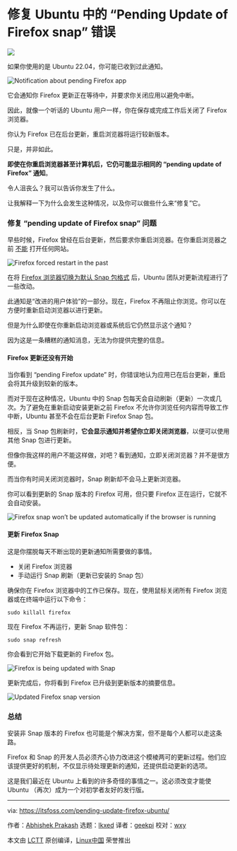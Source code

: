 [#]: subject: "Fixing the “Pending Update of Firefox snap” Error in Ubuntu"
[#]: via: "https://itsfoss.com/pending-update-firefox-ubuntu/"
[#]: author: "Abhishek Prakash https://itsfoss.com/"
[#]: collector: "lkxed"
[#]: translator: "geekpi"
[#]: reviewer: "wxy"
[#]: publisher: "wxy"
[#]: url: "https://linux.cn/article-14908-1.html"

修复 Ubuntu 中的 “Pending Update of Firefox snap” 错误
======

![](https://img.linux.net.cn/data/attachment/album/202208/08/154842wquoflgffwyyn2cw.jpg)

如果你使用的是 Ubuntu 22.04，你可能已收到过此通知。

![Notification about pending Firefox app][1]

它会通知你 Firefox 更新正在等待中，并要求你关闭应用以避免中断。

因此，就像一个听话的 Ubuntu 用户一样，你在保存或完成工作后关闭了 Firefox 浏览器。

你认为 Firefox 已在后台更新，重启浏览器将运行较新版本。

只是，并非如此。

**即使在你重启浏览器甚至计算机后，它仍可能显示相同的 “pending update of Firefox” 通知**。

令人沮丧么？我可以告诉你发生了什么。

让我解释一下为什么会发生这种情况，以及你可以做些什么来“修复”它。

### 修复 “pending update of Firefox snap” 问题

早些时候，Firefox 曾经在后台更新，然后要求你重启浏览器。在你重启浏览器之前 [不能][2] 打开任何网站。

![Firefox forced restart in the past][3]

在将 [Firefox 浏览器切换为默认 Snap 包格式][4] 后，Ubuntu 团队对更新流程进行了一些改动。

此通知是“改进的用户体验”的一部分。现在，Firefox 不再阻止你浏览。你可以在方便时重新启动浏览器以进行更新。

但是为什么即使在你重新启动浏览器或系统后它仍然显示这个通知？

因为这是一条糟糕的通知消息，无法为你提供完整的信息。

#### Firefox 更新还没有开始

当你看到 “pending Firefox update” 时，你错误地认为应用已在后台更新，重启会将其升级到较新的版本。

而对于现在这种情况，Ubuntu 中的 Snap 包每天会自动刷新（更新）一次或几次。为了避免在重新启动安装更新之前 Firefox 不允许你浏览任何内容而导致工作中断，Ubuntu 甚至不会在后台更新 Firefox Snap 包。

相反，当 Snap 包刷新时，**它会显示通知并希望你立即关闭浏览器**，以便可以使用其他 Snap 包进行更新。

但像你我这样的用户不能这样做，对吧？看到通知，立即关闭浏览器？并不是很方便。

而当你有时间关闭浏览器时，Snap 刷新却不会马上更新浏览器。

你可以看到更新的 Snap 版本的 Firefox 可用，但只要 Firefox 正在运行，它就不会自动安装。

![Firefox snap won’t be updated automatically if the browser is running][5]

#### 更新 Firefox Snap

这是你摆脱每天不断出现的更新通知所需要做的事情。

* 关闭 Firefox 浏览器
* 手动运行 Snap 刷新（更新已安装的 Snap 包）

确保你在 Firefox 浏览器中的工作已保存。现在，使用鼠标关闭所有 Firefox 浏览器或在终端中运行以下命令：

```
sudo killall firefox
```

现在 Firefox 不再运行，更新 Snap 软件包：

```
sudo snap refresh
```

你会看到它开始下载更新的 Firefox 包。

![Firefox is being updated with Snap][6]

更新完成后，你将看到 Firefox 已升级到更新版本的摘要信息。

![Updated Firefox snap version][7]

### 总结

安装非 Snap 版本的 Firefox 也可能是个解决方案，但不是每个人都可以走这条路。

Firefox 和 Snap 的开发人员必须齐心协力改进这个模棱两可的更新过程。他们应该提供更好的机制，不仅显示待处理更新的通知，还提供启动更新的选项。

这是我们最近在 Ubuntu 上看到的许多奇怪的事情之一。这必须改变才能使 Ubuntu （再次）成为一个对初学者友好的发行版。

--------------------------------------------------------------------------------

via: https://itsfoss.com/pending-update-firefox-ubuntu/

作者：[Abhishek Prakash][a]
选题：[lkxed][b]
译者：[geekpi](https://github.com/geekpi)
校对：[wxy](https://github.com/wxy)

本文由 [LCTT](https://github.com/LCTT/TranslateProject) 原创编译，[Linux中国](https://linux.cn/) 荣誉推出

[a]: https://itsfoss.com/
[b]: https://github.com/lkxed
[1]: https://itsfoss.com/wp-content/uploads/2022/07/pending-update-firefox-ubuntu.png
[2]: https://news.itsfoss.com/mozilla-annoying-new-tab/
[3]: https://itsfoss.com/wp-content/uploads/2022/07/firefox-restart.webp
[4]: https://news.itsfoss.com/ubuntu-firefox-snap-default/
[5]: https://itsfoss.com/wp-content/uploads/2022/07/pending-Firefox-update-issue-Ubuntu.png
[6]: https://itsfoss.com/wp-content/uploads/2022/07/updating-firefox-snap-package-ubuntu.png
[7]: https://itsfoss.com/wp-content/uploads/2022/07/firefox-snap-update-ubuntu.png
